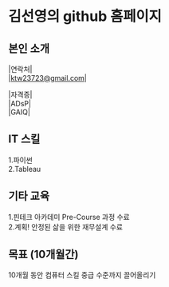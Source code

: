 # 김선영의 github 홈페이지
## 본인 소개

|연락처| <br>
|ktw23723@gmail.com|

|자격증| <br>
|ADsP|   <br>
|GAIQ|   <br>

## IT 스킬
1.파이썬 <br>
2.Tableau <br>

## 기타 교육 

1.핀테크 아카데미 Pre-Course 과정 수료  <br>
2.계획! 안정된 삶을 위한 재무설계 수료 <br>

## 목표 (10개월간) 

10개월 동안 컴퓨터 스킬 중급 수준까지 끌어올리기 <br>






